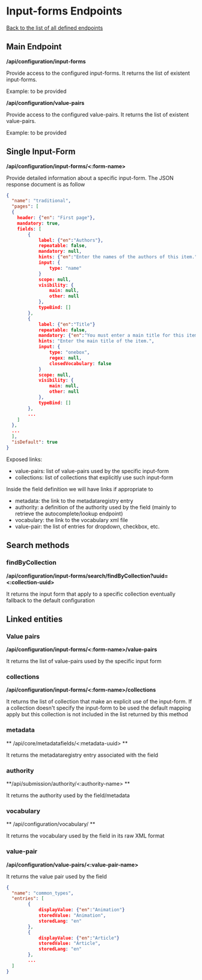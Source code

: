 # Input-forms Endpoints
[Back to the list of all defined endpoints](endpoints.md)

## Main Endpoint
**/api/configuration/input-forms**   

Provide access to the configured input-forms. It returns the list of existent input-forms.

Example: to be provided

**/api/configuration/value-pairs**   

Provide access to the configured value-pairs. It returns the list of existent value-pairs.

Example: to be provided

## Single Input-Form 
**/api/configuration/input-forms/<:form-name>**

Provide detailed information about a specific input-form. The JSON response document is as follow
```json
{
  "name": "traditional",
  "pages": [
  {
  	header: {"en": "First page"},
  	mandatory: true,
  	fields: [
  		{
  			label: {"en":"Authors"},
  			repeatable: false,
  			mandatory: null,
  			hints: {"en":"Enter the names of the authors of this item."},
  			input: {
  				type: "name"
  			}
  			scope: null, 
  			visibility: {
  				main: null,
  				other: null
  			},
  			typeBind: []
  		},
  		{
			label: {"en":"Title"}
  			repeatable: false,
  			mandatory: {"en":"You must enter a main title for this item."},
  			hints: "Enter the main title of the item.",
  			input: {
  				type: "onebox",
  				regex: null,
  				closedVocabulary: false  				
  			}
  			scope: null, 
  			visibility: {
  				main: null,
  				other: null
  			},
  			typeBind: []
  		},
  		...
  	]
  },
  ...  
  ],
  "isDefault": true
}

```

Exposed links:
* value-pairs: list of value-pairs used by the specific input-form
* collections: list of collections that explicitly use such input-form

Inside the field definition we will have links if appropriate to
* metadata: the link to the metadataregistry entry
* authority: a definition of the authority used by the field (mainly to retrieve the autocomplete/lookup endpoint)
* vocabulary: the link to the vocabulary xml file
* value-pair: the list of entries for dropdown, checkbox, etc.
 
## Search methods
### findByCollection
**/api/configuration/input-forms/search/findByCollection?uuid=<:collection-uuid>**

It returns the input form that apply to a specific collection eventually fallback to the default configuration
 
## Linked entities
### Value pairs
**/api/configuration/input-forms/<:form-name>/value-pairs**

It returns the list of value-pairs used by the specific input form

### collections
**/api/configuration/input-forms/<:form-name>/collections**

It returns the list of collection that make an explicit use of the input-form. If a collection doesn't specify the input-form to be used the default mapping apply but this collection is not included in the list returned by this method

### metadata
** /api/core/metadatafields/<:metadata-uuid> **

It returns the metadataregistry entry associated with the field

### authority
**/api/submission/authority/<:authority-name> **

It returns the authority used by the field/metadata

### vocabulary
** /api/configuration/vocabulary/<vocabylary-name> ** 

It returns the vocabulary used by the field in its raw XML format

### value-pair
**/api/configuration/value-pairs/<:value-pair-name>**

It returns the value pair used by the field

```json
{
  "name": "common_types",
  "entries": [
		{
      		displayValue: {"en":"Animation"}
      		storedValue: "Animation",
      		storedLang: "en"
    	},
    	{
    		displayValue: {"en":"Article"}
      		storedValue: "Article",
      		storedLang: "en"
    	},
    	...
  ]
}
```


